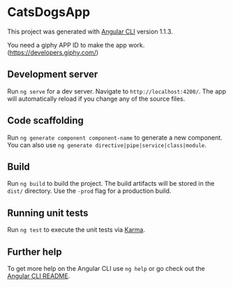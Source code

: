 # CatsDogsApp

This project was generated with [Angular CLI](https://github.com/angular/angular-cli) version 1.1.3.

You need a giphy APP ID to make the app work. (https://developers.giphy.com/)

## Development server

Run `ng serve` for a dev server. Navigate to `http://localhost:4200/`. The app will automatically reload if you change any of the source files.

## Code scaffolding

Run `ng generate component component-name` to generate a new component. You can also use `ng generate directive|pipe|service|class|module`.

## Build

Run `ng build` to build the project. The build artifacts will be stored in the `dist/` directory. Use the `-prod` flag for a production build.

## Running unit tests

Run `ng test` to execute the unit tests via [Karma](https://karma-runner.github.io).


## Further help

To get more help on the Angular CLI use `ng help` or go check out the [Angular CLI README](https://github.com/angular/angular-cli/blob/master/README.md).
